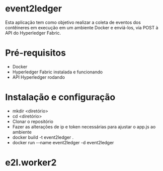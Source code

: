 # event2ledger
Esta aplicação tem como objetivo realizar a coleta de eventos dos contêineres em execução em um ambiente Docker e enviá-los, via POST à API do Hyperledger Fabric.

# Pré-requisitos
- Docker
- Hyperledger Fabric instalada e funcionando
- API Hyperledger rodando

# Instalação e configuração
- mkdir <diretório>
- cd <diretório>
- Clonar o repositório
- Fazer as alterações de ip e token necessárias para ajustar o app.js ao ambiente
- docker build -t event2ledger .
- docker run --name event2ledger -d event2ledger

# e2l.worker2
